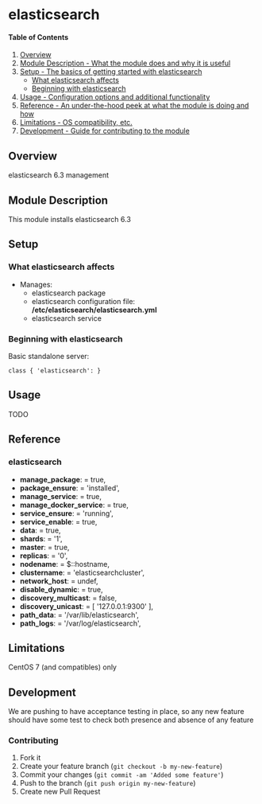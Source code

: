 # elasticsearch

#### Table of Contents

1. [Overview](#overview)
2. [Module Description - What the module does and why it is useful](#module-description)
3. [Setup - The basics of getting started with elasticsearch](#setup)
    * [What elasticsearch affects](#what-elasticsearch-affects)
    * [Beginning with elasticsearch](#beginning-with-elasticsearch)
4. [Usage - Configuration options and additional functionality](#usage)
5. [Reference - An under-the-hood peek at what the module is doing and how](#reference)
5. [Limitations - OS compatibility, etc.](#limitations)
6. [Development - Guide for contributing to the module](#development)

## Overview

elasticsearch 6.3 management

## Module Description

This module installs elasticsearch 6.3

## Setup

### What elasticsearch affects

* Manages:
  - elasticsearch package
  - elasticsearch configuration file: **/etc/elasticsearch/elasticsearch.yml**
  - elasticsearch service

### Beginning with elasticsearch

Basic standalone server:

```puppet
class { 'elasticsearch': }
```

## Usage

TODO

## Reference

### elasticsearch

* **manage_package**:        = true,
* **package_ensure**:        = 'installed',
* **manage_service**:        = true,
* **manage_docker_service**: = true,
* **service_ensure**:        = 'running',
* **service_enable**:        = true,
* **data**:                  = true,
* **shards**:                = '1',
* **master**:                = true,
* **replicas**:              = '0',
* **nodename**:              = $::hostname,
* **clustername**:           = 'elasticsearchcluster',
* **network_host**:          = undef,
* **disable_dynamic**:       = true,
* **discovery_multicast**:   = false,
* **discovery_unicast**:     = [ '127.0.0.1:9300' ],
* **path_data**:             = '/var/lib/elasticsearch',
* **path_logs**:             = '/var/log/elasticsearch',

## Limitations

CentOS 7 (and compatibles) only

## Development

We are pushing to have acceptance testing in place, so any new feature should
have some test to check both presence and absence of any feature

### Contributing

1. Fork it
2. Create your feature branch (`git checkout -b my-new-feature`)
3. Commit your changes (`git commit -am 'Added some feature'`)
4. Push to the branch (`git push origin my-new-feature`)
5. Create new Pull Request
